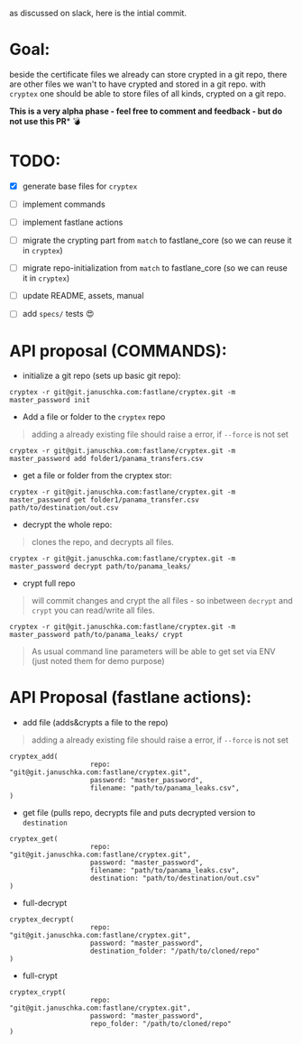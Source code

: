 as discussed on slack, here is the intial commit.


Goal:
===

beside the certificate files we already can store crypted in a git repo, there are other files we wan't to have crypted and stored in a git repo.
with `cryptex` one should be able to store files of all kinds, crypted on a git repo.


**This is a very alpha phase - feel free to comment and feedback - but do not use this PR*** 💣 


TODO:
===


  - [x] generate base files for `cryptex`
  - [ ] implement commands
  - [ ] implement fastlane actions
  - [ ] migrate the crypting part from  `match`  to fastlane_core (so we can reuse it in `cryptex`)
  - [ ] migrate repo-initialization from `match`   to fastlane_core (so we can reuse it in `cryptex`)
  - [ ] update README, assets, manual
  - [ ] add `specs/` tests 😍 




API proposal (COMMANDS):
===
  * initialize a git repo (sets up basic git repo):

```
cryptex -r git@git.januschka.com:fastlane/cryptex.git -m master_password init
```

  * Add a file or folder to the `cryptex` repo

> adding a already existing file should raise a error, if `--force` is not set

```
cryptex -r git@git.januschka.com:fastlane/cryptex.git -m master_password add folder1/panama_transfers.csv
```


  * get a file or folder from the cryptex stor:

```
cryptex -r git@git.januschka.com:fastlane/cryptex.git -m master_password get folder1/panama_transfer.csv path/to/destination/out.csv
```


  * decrypt the whole repo:

> clones the repo, and decrypts all files.

```
cryptex -r git@git.januschka.com:fastlane/cryptex.git -m master_password decrypt path/to/panama_leaks/
```

  * crypt full repo

> will commit changes and crypt the all files - so inbetween `decrypt`  and `crypt` you can read/write all files.

```
cryptex -r git@git.januschka.com:fastlane/cryptex.git -m master_password path/to/panama_leaks/ crypt
```


> As usual command line parameters will be able to get set via ENV (just noted them for demo purpose)



API Proposal (fastlane actions):
===

  * add file (adds&crypts a file to the repo)

> adding a already existing file should raise a error, if `--force` is not set

```
cryptex_add(
                    repo: "git@git.januschka.com:fastlane/cryptex.git",
                    password: "master_password",
                    filename: "path/to/panama_leaks.csv",
)
```

  * get file (pulls repo, decrypts file and puts decrypted version to `destination`

```
cryptex_get(
                    repo: "git@git.januschka.com:fastlane/cryptex.git",
                    password: "master_password",
                    filename: "path/to/panama_leaks.csv",
                    destination: "path/to/destination/out.csv"
)
```

  * full-decrypt
```
cryptex_decrypt(
                    repo: "git@git.januschka.com:fastlane/cryptex.git",
                    password: "master_password",
                    destination_folder: "/path/to/cloned/repo"
)

```

  * full-crypt
```
cryptex_crypt(
                    repo: "git@git.januschka.com:fastlane/cryptex.git",
                    password: "master_password",
                    repo_folder: "/path/to/cloned/repo"
)

```